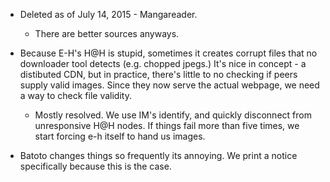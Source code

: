  * Deleted as of July 14, 2015 - Mangareader.
   * There are better sources anyways.

 * Because E-H's H@H is stupid, sometimes it creates corrupt files that no downloader tool detects (e.g. chopped jpegs.) It's nice in concept - a distibuted CDN, but in practice, there's little to no checking if peers supply valid images. Since they now serve the actual webpage, we need a way to check file validity.
   * Mostly resolved. We use IM's identify, and quickly disconnect from unresponsive H@H nodes. If things fail more than five times, we start forcing e-h itself to hand us images.

 * Batoto changes things so frequently its annoying. We print a notice specifically because this is the case.
